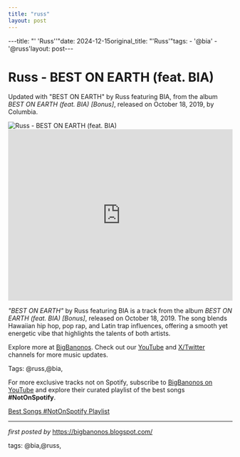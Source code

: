 ```yaml
---
title: "russ"
layout: post
---
```

---title: "' 'Russ''"date: 2024-12-15original_title: "'Russ'"tags:  - '@bia'  - '@russ'layout: post---<!-- Title of the Post --><h1 >Russ - BEST ON EARTH (feat. BIA)</h1> <!-- Introductory Text --><p >Updated with "BEST ON EARTH" by Russ featuring BIA, from the album *BEST ON EARTH (feat. BIA) [Bonus]*, released on October 18, 2019, by Columbia.</p> <!-- Featured Image --><div > <img src="https://i.ytimg.com/vi/4HvdGXANdYE/maxresdefault.jpg" alt="Russ - BEST ON EARTH (feat. BIA)" /></div> <!-- YouTube Video Embed --><div > <iframe width="100%" height="385" src="https://www.youtube.com/embed/4HvdGXANdYE" title="Russ - BEST ON EARTH (Feat. BIA) (Official Video) ft. BIA" frameborder="0" allow="accelerometer; autoplay; clipboard-write; encrypted-media; gyroscope; picture-in-picture; web-share" referrerpolicy="strict-origin-when-cross-origin" allowfullscreen></iframe></div> <!-- Song Information --><div > <p><em>"BEST ON EARTH"</em> by Russ featuring BIA is a track from the album *BEST ON EARTH (feat. BIA) [Bonus]*, released on October 18, 2019. The song blends Hawaiian hip hop, pop rap, and Latin trap influences, offering a smooth yet energetic vibe that highlights the talents of both artists.</p></div> <!-- Footer Links --><div > <p>Explore more at <a href="https://bigbanonos.blogspot.com/" target="_blank">BigBanonos</a>. Check out our <a href="https://www.youtube.com/@BigBanonos" target="_blank">YouTube</a> and <a href="https://x.com/bigbanonos" target="_blank">X/Twitter</a> channels for more music updates.</p></div> <!-- Tags --><p >Tags: @russ,@bia,</p><!--Subscribe and Playlist Links--><div>    <p>For more exclusive tracks not on Spotify, subscribe to <a href="https://www.youtube.com/@BigBanonos" target="_blank">BigBanonos on YouTube</a> and explore their curated playlist of the best songs <strong>#NotOnSpotify</strong>.</p>    <p><a href="https://www.youtube.com/playlist?list=PLtuNtuTatqI0kFahUCbtbfenC_ET5O_tr" target="_blank">Best Songs #NotOnSpotify Playlist<br /></a></p></div><hr /><p><em>first posted by</em> <a href="https://bigbanonos.blogspot.com/" rel="noopener" target="_new">https://bigbanonos.blogspot.com/</a></p><p>tags: @bia,@russ,</p>